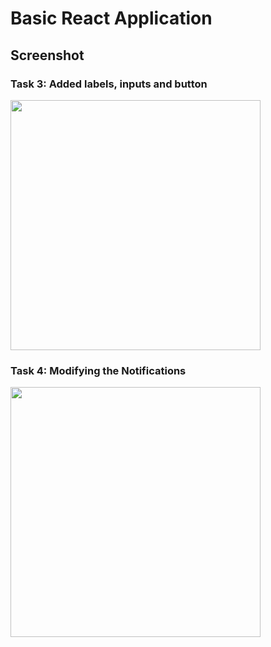 # Basic React Application

## Screenshot

### Task 3: Added labels, inputs and button

<img src="public/screenshot_2.png" width="400" />

### Task 4: Modifying the Notifications

<img src="public/screenshot_3.png" width="400" />
